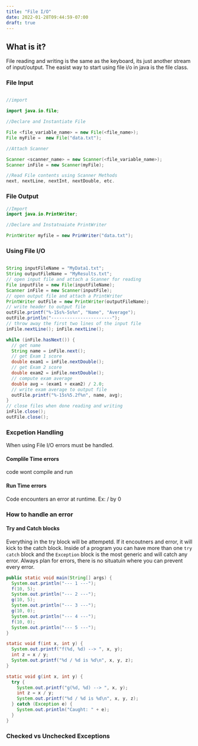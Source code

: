 ```yaml
---
title: "File I/O"
date: 2022-01-28T09:44:59-07:00
draft: true
---
```


## What is it?

File reading and writing is the same as the keyboard, its just another stream of input/output. The easist way to start using file i/o in java is the file class.

### File Input

```java

//import

import java.io.file;

//Declare and Instantiate File

File <file_variable_name> = new File(<file_name>);
File myFile =  new File("data.txt");

//Attach Scanner

Scanner <scanner_name> = new Scanner(<file_variable_name>);
Scanner inFile = new Scanner(myFile);

//Read File contents using Scanner Methods
next, nextLine, nextInt, nextDouble, etc.
```

### File Output

```java
//Import
import java.io.PrintWriter;

//Declare and Instatnaiate PrintWriter

PrintWriter myfile = new PrinWriter("data.txt");

```

### Using File I/O

```java

String inputFileName = "MyData1.txt";
String outputFileName = "MyResults.txt";
// open input file and attach a Scanner for reading
File inputFile = new File(inputFileName);
Scanner inFile = new Scanner(inputFile);
// open output file and attach a PrintWriter
PrintWriter outFile = new PrintWriter(outputFileName);
// write header to output file
outFile.printf("%-15s%-5s%n", "Name", "Average");
outFile.println("-----------------------");
// throw away the first two lines of the input file
inFile.nextLine(); inFile.nextLine();

while (inFile.hasNext()) {
  // get name
  String name = inFile.next();
  // get Exam 1 score
  double exam1 = inFile.nextDouble();
  // get Exam 2 score
  double exam2 = inFile.nextDouble();
  // compute exam average
  double avg = (exam1 + exam2) / 2.0;
  // write exam average to output file
  outFile.printf("%-15s%5.2f%n", name, avg);
}
// close files when done reading and writing
inFile.close();
outFile.close();
```

### Excpetion Handling

When using File I/O errors must be handled.

#### Complile Time errors

code wont compile and run

#### Run Time errors

Code encounters an error at runtime. Ex: / by 0

### How to handle an error

#### Try and Catch blocks

Everything in the try block will be attempetd. If it encoutners and error, it will kick to the catch block. Inside of a program you can have more than one `try catch` block and the `Exception` block is the most generic and will catch any error. Always plan for errors, there is no situatuin where you can prevent every error.

```java
public static void main(String[] args) {
  System.out.println("--- 1 ---");
  f(10, 5);
  System.out.println("--- 2 ---");
  g(10, 5);
  System.out.println("--- 3 ---");
  g(10, 0);
  System.out.println("--- 4 ---");
  f(10, 0);
  System.out.println("--- 5 ---");
}

static void f(int x, int y) {
  System.out.printf("f(%d, %d) --> ", x, y);
  int z = x / y;
  System.out.printf("%d / %d is %d\n", x, y, z);
}

static void g(int x, int y) {
  try {
    System.out.printf("g(%d, %d) --> ", x, y);
    int z = x / y;
    System.out.printf("%d / %d is %d\n", x, y, z);
  } catch (Exception e) {
    System.out.println("Caught: " + e);
  }
}
```

### Checked vs Unchecked Exceptions
